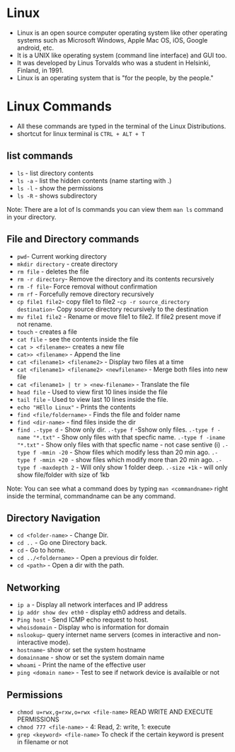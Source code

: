 # Linux
- Linux is an open source computer operating system like other operating systems such as Microsoft Windows, Apple Mac OS, iOS, Google android, etc.
- It is a UNIX like operating system (command line interface) and GUI too.
- It was developed by Linus Torvalds who was a student in Helsinki, Finland, in 1991.
- Linux is an operating system that is "for the people, by the people."

# Linux Commands
- All these commands are typed in the terminal of the Linux Distributions.
- shortcut for linux terminal is `CTRL + ALT + T`

## list commands
- `ls` - list directory contents
- `ls -a` - list the hidden contents (name starting with .)
- `ls -l` - show the permissions 
- `ls -R` - shows subdirectory

Note: There are a lot of ls commands you can view them `man ls` command in your directory.

## File and Directory commands
- `pwd`- Current working directory
- `mkdir directory` - create directory
- `rm file` - deletes the file
- `rm -r directory`- Remove the directory and its contents recursively
- `rm -f file`-  Force removal without confirmation
- `rm rf` - Forcefully remove directory recursively
- `cp file1 file2`- copy file1 to file2
-`cp -r source_directory destination`- Copy source directory recursively to the destination
- `mv file1 file2` - Rename or move file1 to file2. If file2 present move if not rename.
- `touch` - creates a file
- `cat file` - see the contents inside the file
- `cat > <filename>`- creates a new file
- `cat>> <filename>` - Append the line
- `cat <filename1> <filename2>` - Display two files at a time
- `cat <filename1> <filename2> <newfilename>` - Merge both files into new file
- `cat <filename1> | tr > <new-filename>` - Translate the file
- `head file` - Used to view first 10 lines inside the file
- `tail file` - Used to view last 10 lines inside the file.
- `echo "HEllo Linux"` - Prints the contents
- `find <file/foldername>` - Finds the file and folder name
- `find <dir-name>` - find files inside the dir
- `find .-type d` - Show only dir.
       `.-type f` -Sshow only files.
        `.-type f -name "*.txt"` - Show only files with that specfic name.
        `.-type f -iname "*.txt"` - Show only files with that specfic name - not case sentive (i)
        `.-type f -mmin -20` - Show files which modify less than 20 min ago.
        `.-type f -mmin +20 `- show files which modify more than 20 min ago.
        `.-type f -maxdepth 2` - Will only show 1 folder deep.
        `.-size +1k` - will only show file/folder with size of 1kb


Note: You can see what a command does by typing `man <commandname>` right inside the terminal, commandname can be any command.

## Directory Navigation
 - `cd <folder-name>` - Change Dir.
 - `cd ..` - Go one Directory back.
 - `cd` - Go to home.
 - `cd ../<foldername>` - Open a previous dir folder.
 - `cd <path>` - Open a dir with the path.
 
 ## Networking
 - `ip a` - Display all network interfaces and IP address
 - `ip addr show dev eth0` - display eth0 address and details.
 - `Ping host` - Send ICMP echo request to host.
 - `whoisdomain` - Display who is information for domain
 - `nslookup`- query internet name servers (comes in interactive and non-interactive mode).
 - `hostname`-  show or set the system hostname
 - `domainname` - show or set the system domain name
 - `whoami` - Print the name of the effective user
 - `ping <domain name>` - Test to see if network device is availaible or not

## Permissions
- `chmod u=rwx,g=rxw,o=rwx <file-name>` READ WRITE AND EXECUTE PERMISSIONS
- `chmod 777 <file-name>` - 4: Read, 2: write, 1: execute
- `grep <keyword> <file-name>` To check if the certain keyword is present in filename or not
 
 
 




